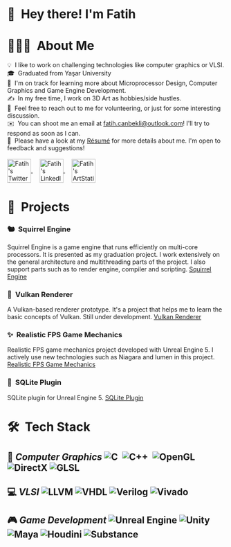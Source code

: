 

 # 👋 &nbsp;Hey there! I'm Fatih


# 👨🏻‍💻 &nbsp;About Me

💡 &nbsp;I like to work on challenging technologies like computer graphics or VLSI.\
🎓 &nbsp;Graduated from Yaşar University \
🌱 &nbsp;I'm on track for learning more about Microprocessor Design, Computer Graphics and Game Engine Development.\
✍️ &nbsp;In my free time, I work on 3D Art as hobbies/side hustles.\
💬 &nbsp;Feel free to reach out to me for volunteering, or just for some interesting discussion.\
✉️ &nbsp;You can shoot me an email at fatih.canbekli@outlook.com! I'll try to respond as soon as I can.\
📄 &nbsp;Please have a look at my [Résumé](https://drive.google.com/file/d/15_z8-oFvLvqo_35Hp8C8Eat-kOMbBcJP/view?usp=sharing) for more details about me. I'm open to feedback and suggestions!\
\
<a href="https://twitter.com/canbekli_fatih">
  <img align="center" alt="Fatih's Twitter | Twitter" width="55px" src="https://raw.githubusercontent.com/peterthehan/peterthehan/master/assets/twitter.svg" />
</a>
&nbsp;
&nbsp;
<a href="https://www.linkedin.com/in/fatih-canbekli-275697152/">
  <img align="center" alt="Fatih's LinkedIN" width="55px" src="https://raw.githubusercontent.com/peterthehan/peterthehan/master/assets/linkedin.svg" />
</a>
&nbsp;
&nbsp;
<a href="https://www.artstation.com/ua3357ab6">
  <img align="center" alt="Fatih's ArtStation" width="55px" src="https://d1yjjnpx0p53s8.cloudfront.net/styles/logo-thumbnail/s3/102017/untitled-3_54.png?hNSyr6dNSgZw7.xkKXZAlQeXmN_K6pfC&itok=2fOBAWwZ" />
</a>

# 🧶 &nbsp;Projects
### 🐿 &nbsp;Squirrel Engine
Squirrel Engine is a game engine that runs efficiently on multi-core processors. It is presented as my graduation project. I work extensively on the general architecture and multithreading parts of the project. I also support parts such as to render engine, compiler and
scripting. [Squirrel Engine](https://github.com/Squirrel-Engine)
&nbsp;
&nbsp;
### 🌋 &nbsp;Vulkan Renderer
A Vulkan-based renderer prototype. It's a project that helps me to learn the basic concepts of Vulkan. Still under development. [Vulkan Renderer](https://github.com/StrahdVonZarovich/Vulkan-Renderer)
&nbsp;
&nbsp;

### ✨ &nbsp;Realistic FPS Game Mechanics
Realistic FPS game mechanics project developed with Unreal Engine 5. I actively use new technologies such as Niagara and lumen in this project. [Realistic FPS Game Mechanics](https://github.com/StrahdVonZarovich/Realistic-FPS-Game-Mechanics)
&nbsp;
&nbsp;

### 💽 &nbsp;SQLite Plugin
SQLite plugin for Unreal Engine 5. [SQLite Plugin](https://github.com/StrahdVonZarovich/SQLitePlugin_UE5)
&nbsp;
&nbsp;
# 🛠 &nbsp;Tech Stack
🔮 ***Computer Graphics***
![C](https://img.shields.io/badge/-C-05122A?style=for-the-badge&logo=C&logoColor=A8B9CC)&nbsp; ![C++](https://img.shields.io/badge/-C++-05122A?style=for-the-badge&logo=C%2B%2B&logoColor=00599C)&nbsp;
![OpenGL](https://img.shields.io/badge/-OpenGL-05122A?style=for-the-badge&logo=opengl)&nbsp;![DirectX](https://img.shields.io/badge/-DirectX-05122A?style=for-the-badge&logo=directx)&nbsp;![GLSL](https://img.shields.io/badge/-GLSL-05122A?style=for-the-badge&logo=glsl)&nbsp;
--
💻 ***VLSI*** 
![LLVM](https://img.shields.io/badge/-LLVM-05122A?style=for-the-badge&logo=llvm)&nbsp;![VHDL](https://img.shields.io/badge/-VHDL-05122A?style=for-the-badge&logo=)&nbsp;![Verilog](https://img.shields.io/badge/-Verilog-05122A?style=for-the-badge&logo=verilog)&nbsp;![Vivado](https://img.shields.io/badge/-Vivado-05122A?style=for-the-badge&logo=vivado)&nbsp;
--
🎮 ***Game Development*** 
![Unreal Engine](https://img.shields.io/badge/-Unreal_Engine-05122A?style=for-the-badge&logo=unrealengine)&nbsp;![Unity](https://img.shields.io/badge/-Unity-05122A?style=for-the-badge&logo=unity)&nbsp;![Maya](https://img.shields.io/badge/-Maya-05122A?style=for-the-badge&logo=maya)&nbsp;![Houdini](https://img.shields.io/badge/-Houdini-05122A?style=for-the-badge&logo=houdini)&nbsp;![Substance](https://img.shields.io/badge/-Substance-05122A?style=for-the-badge&logo=substance)&nbsp;
--

